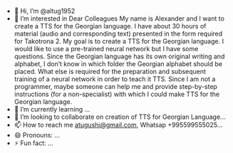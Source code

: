- 👋 Hi, I’m @altug1952
- 👀 I’m interested in Dear Colleagues
My name is Alexander and I want to create a TTS for the Georgian language. I have about 30 hours of material (audio and corresponding text) presented in the form required for Takotrona 2. My goal is to create a TTS for the Georgian language. I would like to use a pre-trained neural network but I have some questions. Since the Georgian language has its own original writing and alphabet, I don’t know in which folder the Georgian alphabet should be placed. What else is required for the preparation and subsequent training of a neural network in order to teach it TTS. Since I am not a programmer, maybe someone can help me and provide step-by-step instructions (for a non-specialist) with which I could make TTS for the Georgian language.
- 🌱 I’m currently learning ...
- 💞️ I’m looking to collaborate on creation of TTS for Georgian Language...
- 📫 How to reach me atugushi@gmail.com, Whatsap +995599555025...
- 😄 Pronouns: ...
- ⚡ Fun fact: ...

<!---
altug1952/altug1952 is a ✨ special ✨ repository because its `README.md` (this file) appears on your GitHub profile.
You can click the Preview link to take a look at your changes.
--->
